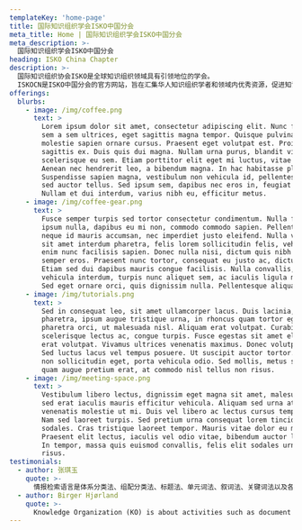 ```yaml
---
templateKey: 'home-page'
title: 国际知识组织学会ISKO中国分会
meta_title: Home | 国际知识组织学会ISKO中国分会
meta_description: >-
  国际知识组织学会ISKO中国分会
heading: ISKO China Chapter
description: >-
  国际知识组织协会ISKO是全球知识组织领域具有引领地位的学会。
  ISKOCN是ISKO中国分会的官方网站，旨在汇集华人知识组织学者和领域内优秀资源，促进知识组织的国内外交流与合作。
offerings:
  blurbs:
    - image: /img/coffee.png
      text: >
        Lorem ipsum dolor sit amet, consectetur adipiscing elit. Nunc finibus 
        sem a sem ultrices, eget sagittis magna tempor. Quisque pulvinar lorem 
        molestie sapien ornare cursus. Praesent eget volutpat est. Proin at 
        sagittis ex. Duis quis dui magna. Nullam urna purus, blandit vitae tincidunt ut, 
        scelerisque eu sem. Etiam porttitor elit eget mi luctus, vitae blandit enim pretium. 
        Aenean nec hendrerit leo, a bibendum magna. In hac habitasse platea dictumst. 
        Suspendisse sapien magna, vestibulum non vehicula id, pellentesque in ante. Nullam 
        sed auctor tellus. Sed ipsum sem, dapibus nec eros in, feugiat sagittis mi. 
        Nullam et dui interdum, varius nibh eu, efficitur metus.
    - image: /img/coffee-gear.png
      text: >
        Fusce semper turpis sed tortor consectetur condimentum. Nulla facilisi. Nam 
        ipsum nulla, dapibus eu mi non, commodo commodo sapien. Pellentesque luctus 
        neque id mauris accumsan, nec imperdiet justo eleifend. Nulla viverra, ipsum 
        sit amet interdum pharetra, felis lorem sollicitudin felis, vehicula finibus 
        enim nunc facilisis sapien. Donec nulla nisi, dictum quis nibh et, euismod 
        semper eros. Praesent nunc tortor, consequat eu justo ac, dictum viverra enim. 
        Etiam sed dui dapibus mauris congue facilisis. Nulla convallis, lectus vel 
        vehicula interdum, turpis nunc aliquet sem, ac iaculis ligula mauris id tortor. 
        Sed eget ornare orci, quis dignissim nulla. Pellentesque aliquam consectetur congue.
    - image: /img/tutorials.png
      text: >
        Sed in consequat leo, sit amet ullamcorper lacus. Duis lacinia, metus vitae sollicitudin 
        pharetra, ipsum augue tristique urna, in rhoncus quam tortor eget sem. Maecenas eu 
        pharetra orci, ut malesuada nisl. Aliquam erat volutpat. Curabitur egestas eros tincidunt, 
        scelerisque lectus ac, congue turpis. Fusce egestas sit amet elit et fringilla. Aliquam 
        erat volutpat. Vivamus ultrices venenatis maximus. Donec volutpat vitae quam at fringilla. 
        Sed luctus lacus vel tempus posuere. Ut suscipit auctor tortor. Phasellus leo dui, elementum 
        non sollicitudin eget, porta vehicula odio. Sed mollis, metus sit amet porttitor vehicula, 
        quam augue pretium erat, at commodo nisl tellus non risus.
    - image: /img/meeting-space.png
      text: >
        Vestibulum libero lectus, dignissim eget magna sit amet, malesuada tincidunt mi. Vivamus 
        sed erat iaculis mauris efficitur vehicula. Aliquam sed urna at tellus ullamcorper 
        venenatis molestie ut mi. Duis vel libero ac lectus cursus tempus. Nullam in dictum felis. 
        Nam sed laoreet turpis. Sed pretium urna consequat lorem tincidunt, ac scelerisque nisi 
        sodales. Cras tristique laoreet tempor. Mauris vitae dolor eu mauris malesuada cursus. 
        Praesent elit lectus, iaculis vel odio vitae, bibendum auctor lacus. Suspendisse potenti. 
        In tempor, massa quis euismod convallis, felis elit sodales urna, at aliquet mi elit auctor 
        risus.
testimonials:
  - author: 张琪玉
    quote: >-
      情报检索语言是体系分类法、组配分类法、标题法、单元词法、叙词法、关键词法以及各种代码体系和引证关系追溯法等的统称。
  - author: Birger Hjørland
    quote: >-
      Knowledge Organization (KO) is about activities such as document description, indexing and classification performed in libraries, databases, archives etc. 
---
```

